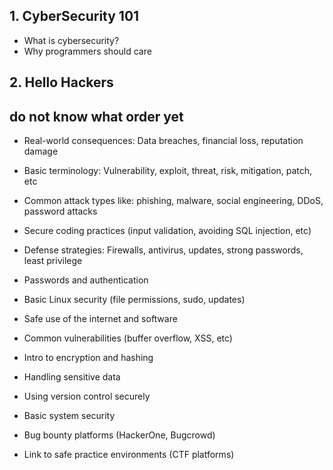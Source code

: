 ## 1. CyberSecurity 101

- What is cybersecurity?
- Why programmers should care

## 2. Hello Hackers


## do not know what order yet

- Real-world consequences: Data breaches, financial loss, reputation damage
- Basic terminology: Vulnerability, exploit, threat, risk, mitigation, patch, etc
- Common attack types like: phishing, malware, social engineering, DDoS, password attacks
- Secure coding practices (input validation, avoiding SQL injection, etc)
- Defense strategies: Firewalls, antivirus, updates, strong passwords, least privilege
- Passwords and authentication
- Basic Linux security (file permissions, sudo, updates)
- Safe use of the internet and software
- Common vulnerabilities (buffer overflow, XSS, etc)
- Intro to encryption and hashing
- Handling sensitive data
- Using version control securely
- Basic system security

- Bug bounty platforms (HackerOne, Bugcrowd)
- Link to safe practice environments (CTF platforms)